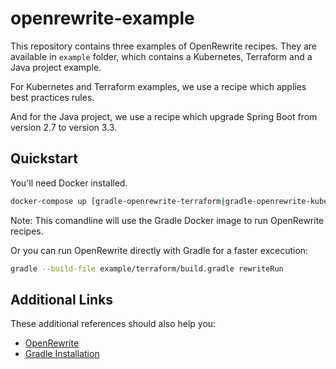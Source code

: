 # openrewrite-example

This repository contains three examples of OpenRewrite recipes. They are available in  `example` folder, which contains a Kubernetes, Terraform and a Java project example.

For Kubernetes and Terraform examples, we use a recipe which applies best practices rules.

And for the Java project, we use a recipe which upgrade Spring Boot from version 2.7 to version 3.3.

## Quickstart

You'll need Docker installed.

```bash
docker-compose up [gradle-openrewrite-terraform|gradle-openrewrite-kubernetes|gradle-openrewrite-java]
```

Note: This comandline will use the Gradle Docker image to run OpenRewrite recipes.

Or you can run OpenRewrite directly with Gradle for a faster excecution:

```bash
gradle --build-file example/terraform/build.gradle rewriteRun
```

## Additional Links

These additional references should also help you:

* [OpenRewrite](https://docs.openrewrite.org/)
* [Gradle Installation](https://gradle.org/install/)
